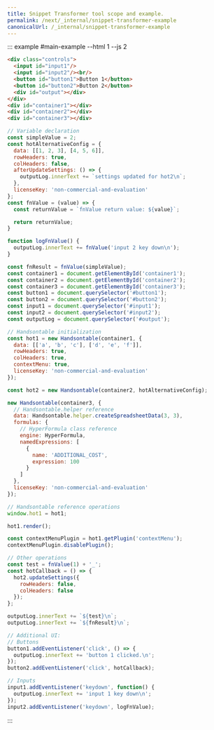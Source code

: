 ```yaml
---
title: Snippet Transformer tool scope and example.
permalink: /next/_internal/snippet-transformer-example
canonicalUrl: /_internal/snippet-transformer-example
---
```


::: example #main-example --html 1 --js 2

```html
<div class="controls"> 
  <input id="input1"/>
  <input id="input2"/><br/>
  <button id="button1">Button 1</button>
  <button id="button2">Button 2</button>
  <div id="output"></div>
</div>
<div id="container1"></div>
<div id="container2"></div>
<div id="container3"></div>
```

```js
// Variable declaration
const simpleValue = 2;
const hotAlternativeConfig = {
  data: [[1, 2, 3], [4, 5, 6]],
  rowHeaders: true,
  colHeaders: false,
  afterUpdateSettings: () => {
    outputLog.innerText += `settings updated for hot2\n`;
  },
  licenseKey: 'non-commercial-and-evaluation'
};
const fnValue = (value) => {
  const returnValue = `fnValue return value: ${value}`;

  return returnValue;
}

function logFnValue() {
  outputLog.innerText += fnValue('input 2 key down\n');
}

const fnResult = fnValue(simpleValue);
const container1 = document.getElementById('container1');
const container2 = document.getElementById('container2');
const container3 = document.getElementById('container3');
const button1 = document.querySelector('#button1');
const button2 = document.querySelector('#button2');
const input1 = document.querySelector('#input1');
const input2 = document.querySelector('#input2');
const outputLog = document.querySelector('#output');

// Handsontable initialization
const hot1 = new Handsontable(container1, {
  data: [['a', 'b', 'c'], ['d', 'e', 'f']],
  rowHeaders: true,
  colHeaders: true,
  contextMenu: true,
  licenseKey: 'non-commercial-and-evaluation'
});

const hot2 = new Handsontable(container2, hotAlternativeConfig);

new Handsontable(container3, {
  // Handsontable.helper reference
  data: Handsontable.helper.createSpreadsheetData(3, 3),
  formulas: {
    // HyperFormula class reference
    engine: HyperFormula,
    namedExpressions: [
      {
        name: 'ADDITIONAL_COST',
        expression: 100
      }
    ]
  },
  licenseKey: 'non-commercial-and-evaluation'
});

// Handsontable reference operations
window.hot1 = hot1;

hot1.render();

const contextMenuPlugin = hot1.getPlugin('contextMenu');
contextMenuPlugin.disablePlugin();

// Other operations
const test = fnValue(1) + '_';
const hotCallback = () => {
  hot2.updateSettings({
    rowHeaders: false,
    colHeaders: false
  });
};

outputLog.innerText += `${test}\n`;
outputLog.innerText += `${fnResult}\n`;

// Additional UI:
// Buttons
button1.addEventListener('click', () => {
  outputLog.innerText += 'button 1 clicked.\n';
});
button2.addEventListener('click', hotCallback);

// Inputs
input1.addEventListener('keydown', function() {
  outputLog.innerText += 'input 1 key down\n';
});
input2.addEventListener('keydown', logFnValue);
```

:::

<script>
if (typeof window !== 'undefined') {
window._exampleTests = [
  () => {
    const exampleContainer = document.querySelector('#preview-tab-main-example');

    exampleContainer.querySelector('#input1').dispatchEvent(new KeyboardEvent('keydown'));
    exampleContainer.querySelector('#input2').dispatchEvent(new KeyboardEvent('keydown'));
    exampleContainer.querySelector('#button1').dispatchEvent(new MouseEvent('click'));
    exampleContainer.querySelector('#button2').dispatchEvent(new MouseEvent('click'));

    const requirements = [
      [hot1.getPlugin('contextMenu').enabled, false],
      [
        exampleContainer.querySelector('#output').innerText, `\
fnValue return value: 1_
fnValue return value: 2
input 1 key down
fnValue return value: input 2 key down
button 1 clicked.
settings updated for hot2\n`]
    ];

    let result = true;

    requirements.some(req => {
      if (req[0] !== req[1]) {
        result = false;

        return true;
      }
    });

    return {
      result
    };
  }
];
}
</script>
